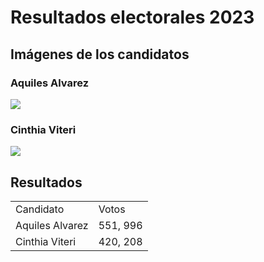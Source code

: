 # Resultados electorales 2023

## Imágenes de los candidatos
### Aquiles Alvarez
<img src="https://www.elcomercio.com/wp-content/uploads/2023/02/aquiles-700x391.jpg">

### Cinthia Viteri
<img src="https://notimundo.com.ec/wp-content/uploads/2020/03/cynthia-viteri-coronavirus-681x340.jpg">

## Resultados 
<table class="default">
    <tr>
    <td>Candidato</td>
    <td>Votos</td>
  </tr>
  <tr>
    <td>Aquiles Alvarez</td>
    <td>551, 996</td>
  </tr>
  <tr>
    <td>Cinthia Viteri</td>
    <td>420, 208</td>
  </tr>
</table>
